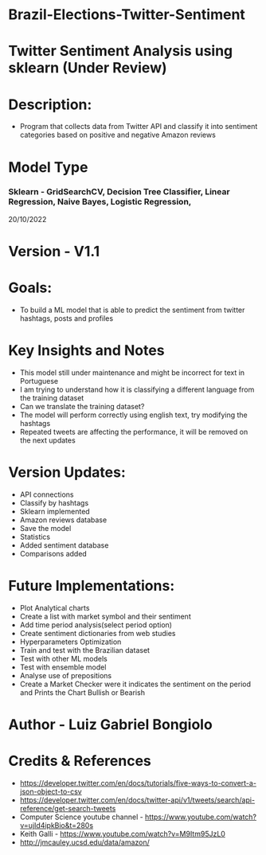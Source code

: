 # Brazil-Elections-Twitter-Sentiment

# Twitter Sentiment Analysis using sklearn (Under Review)

# Description:
- Program that collects data from Twitter API and classify it into sentiment categories based on positive and negative Amazon reviews
# Model Type 
### Sklearn - GridSearchCV, Decision Tree Classifier, Linear Regression, Naive Bayes, Logistic Regression, 
20/10/2022

# Version - V1.1

# Goals:
- To build a ML model that is able to predict the sentiment from twitter hashtags, posts and profiles

# Key Insights and Notes
- This model still under maintenance and might be incorrect for text in Portuguese
- I am trying to understand how it is classifying a different language from the training dataset 
- Can we translate the training dataset?
- The model will perform correctly using english text, try modifying the hashtags 
- Repeated tweets are affecting the performance, it will be removed on the next updates 
 

# Version Updates:
- API connections
- Classify by hashtags
- Sklearn implemented 
- Amazon reviews database
- Save the model 
- Statistics
- Added sentiment database
- Comparisons added 

# Future Implementations: 
- Plot Analytical charts 
- Create a list with market symbol and their sentiment
- Add time period analysis(select period option)
- Create sentiment dictionaries from web studies 
- Hyperparameters Optimization 
- Train and test with the Brazilian dataset
- Test with other ML models 
- Test with ensemble model
- Analyse use of prepositions 
- Create a Market Checker were it indicates the sentiment on the period and Prints the Chart Bullish or Bearish 

# Author - Luiz Gabriel Bongiolo

# Credits & References 
- https://developer.twitter.com/en/docs/tutorials/five-ways-to-convert-a-json-object-to-csv
- https://developer.twitter.com/en/docs/twitter-api/v1/tweets/search/api-reference/get-search-tweets
- Computer Science youtube channel - https://www.youtube.com/watch?v=ujId4ipkBio&t=280s
- Keith Galli - https://www.youtube.com/watch?v=M9Itm95JzL0
- http://jmcauley.ucsd.edu/data/amazon/
